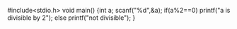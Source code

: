 #include<stdio.h>
void main()
{int a;
scanf("%d",&a);
if(a%2==0)
printf("a is divisible by 2");
else 
printf("not divisible");
}
